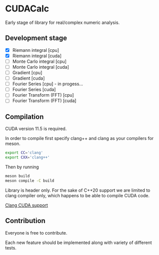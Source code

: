 # CUDACalc

Early stage of library for real/complex numeric analysis.

## Development stage
- [x] Riemann integral [cpu]
- [x] Riemann integral [cuda]
- [ ] Monte Carlo integral [cpu]
- [ ] Monte Carlo integral [cuda]
- [ ] Gradient [cpu]
- [ ] Gradient [cuda]
- [ ] Fourier Series [cpu] - in progess...
- [ ] Fourier Series [cuda]
- [ ] Fourier Transform (FFT) [cpu]
- [ ] Fourier Transform (FFT) [cuda]

## Compilation
CUDA version 11.5 is required.

In order to compile first specify clang++ and clang as your compilers for meson.
```bash
export CC='clang'
export CXX='clang++'
```

Then by running 
```bash
meson build 
meson compile -C build
```

Library is header only. 
For the sake of C++20 support we are limited to clang compiler only, which happens to be able to compile CUDA code.

[Clang CUDA support](https://llvm.org/docs/CompileCudaWithLLVM.html)


## Contribution
Everyone is free to contribute.

Each new feature should be implemented along with variety of different tests. 
